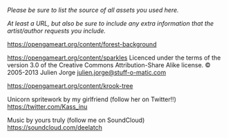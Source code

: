 *Please be sure to list the source of all assets you used here.*

*At least a URL, but also be sure to include any extra information that the artist/author requests you include.*

https://opengameart.org/content/forest-background

https://opengameart.org/content/sparkles
Licenced under the terms of the version 3.0 of the Creative Commons Attribution-Share Alike license. © 2005-2013 Julien Jorge <julien.jorge@stuff-o-matic.com>

https://opengameart.org/content/krook-tree

Unicorn spritework by my girlfriend (follow her on Twitter!!)
https://twitter.com/Kass_inu

Music by yours truly (follow me on SoundCloud)
https://soundcloud.com/deelatch
